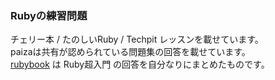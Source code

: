 ### Rubyの練習問題

チェリー本 / たのしいRuby / Techpit レッスンを載せています。  
paizaは共有が認められている問題集の回答を載せています。  
[rubybook](https://github.com/mkmy1123/Ruby-practice/tree/master/rubybook) は Ruby超入門 の回答を自分なりにまとめたものです。
